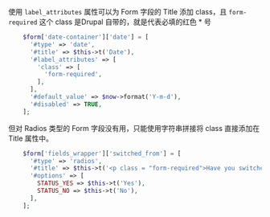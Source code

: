 使用 `label_attributes` 属性可以为 Form 字段的 Title 添加 class，且 `form-required` 这个 class 是Drupal 自带的，就是代表必填的红色 * 号
```PHP
    $form['date-container']['date'] = [
      '#type' => 'date',
      '#title' => $this->t('Date'),
      '#label_attributes' => [
        'class' => [
          'form-required',
        ],
      ],
      '#default_value' => $now->format('Y-m-d'),
      '#disabled' => TRUE,
    ];
```

但对 Radios 类型的 Form 字段没有用，只能使用字符串拼接将 class 直接添加在 Title 属性中。
```PHP
    $form['fields_wrapper']['switched_from'] = [
      '#type' => 'radios',
      '#title' => $this->t('<p class = "form-required">Have you switched to another treatment?</p>'),
      '#options' => [
        STATUS_YES => $this->t('Yes'),
        STATUS_NO => $this->t('No'),
      ],
    ];
```
